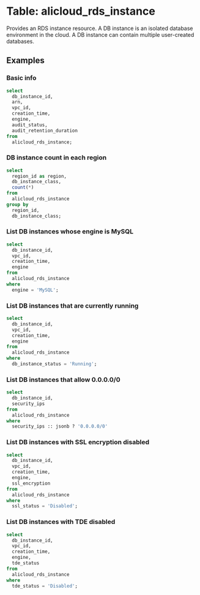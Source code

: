 # Table: alicloud_rds_instance

Provides an RDS instance resource. A DB instance is an isolated database environment in the cloud. A DB instance can contain multiple user-created databases.

## Examples

### Basic info

```sql
select
  db_instance_id,
  arn,
  vpc_id,
  creation_time,
  engine,
  audit_status,
  audit_retention_duration
from
  alicloud_rds_instance;
```

### DB instance count in each region

```sql
select
  region_id as region,
  db_instance_class,
  count(*)
from
  alicloud_rds_instance
group by
  region_id,
  db_instance_class;
```


### List DB instances whose engine is MySQL

```sql
select
  db_instance_id,
  vpc_id,
  creation_time,
  engine
from
  alicloud_rds_instance
where
  engine = 'MySQL';
```


### List DB instances that are currently running

```sql
select
  db_instance_id,
  vpc_id,
  creation_time,
  engine
from
  alicloud_rds_instance
where
  db_instance_status = 'Running';
```

### List DB instances that allow 0.0.0.0/0

```sql
select
  db_instance_id,
  security_ips
from
  alicloud_rds_instance
where
  security_ips :: jsonb ? '0.0.0.0/0'
```


### List DB instances with SSL encryption disabled

```sql
select
  db_instance_id,
  vpc_id,
  creation_time,
  engine,
  ssl_encryption
from
  alicloud_rds_instance
where
  ssl_status = 'Disabled';
```


### List DB instances with TDE disabled

```sql
select
  db_instance_id,
  vpc_id,
  creation_time,
  engine,
  tde_status
from
  alicloud_rds_instance
where
  tde_status = 'Disabled';
```